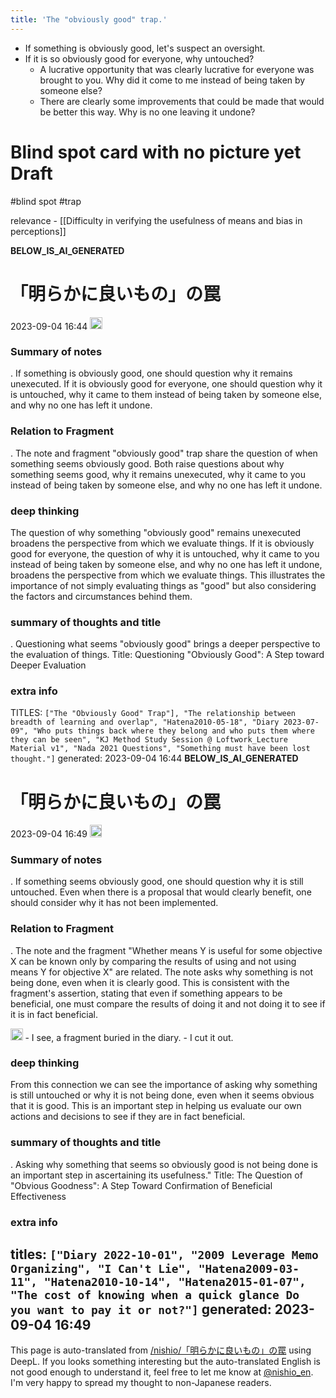 ```yaml
---
title: 'The "obviously good" trap.'
---
```


- If something is obviously good, let's suspect an oversight.
- If it is so obviously good for everyone, why untouched?
    - A lucrative opportunity that was clearly lucrative for everyone was brought to you. Why did it come to me instead of being taken by someone else?
    - There are clearly some improvements that could be made that would be better this way. Why is no one leaving it undone?

# Blind spot card with no picture yet Draft
#blind spot #trap

relevance
    - [[Difficulty in verifying the usefulness of means and bias in perceptions]]

__BELOW_IS_AI_GENERATED__
# 「明らかに良いもの」の罠
 2023-09-04 16:44 <img src='https://scrapbox.io/api/pages/nishio-en/omni/icon' alt='omni.icon' height="19.5"/>
### Summary of notes
.
If something is obviously good, one should question why it remains unexecuted. If it is obviously good for everyone, one should question why it is untouched, why it came to them instead of being taken by someone else, and why no one has left it undone.

### Relation to Fragment
.
The note and fragment "obviously good" trap share the question of when something seems obviously good. Both raise questions about why something seems good, why it remains unexecuted, why it came to you instead of being taken by someone else, and why no one has left it undone.

### deep thinking
The question of why something "obviously good" remains unexecuted broadens the perspective from which we evaluate things. If it is obviously good for everyone, the question of why it is untouched, why it came to you instead of being taken by someone else, and why no one has left it undone, broadens the perspective from which we evaluate things. This illustrates the importance of not simply evaluating things as "good" but also considering the factors and circumstances behind them.

### summary of thoughts and title
.
Questioning what seems "obviously good" brings a deeper perspective to the evaluation of things.
Title: Questioning "Obviously Good": A Step toward Deeper Evaluation

### extra info
TITLES: `["The "Obviously Good" Trap"], "The relationship between breadth of learning and overlap", "Hatena2010-05-18", "Diary 2023-07-09", "Who puts things back where they belong and who puts them where they can be seen", "KJ Method Study Session @ Loftwork_Lecture Material v1", "Nada 2021 Questions", "Something must have been lost thought."]`
generated: 2023-09-04 16:44
__BELOW_IS_AI_GENERATED__
# 「明らかに良いもの」の罠
 2023-09-04 16:49 <img src='https://scrapbox.io/api/pages/nishio-en/omni/icon' alt='omni.icon' height="19.5"/>
### Summary of notes
.
If something seems obviously good, one should question why it is still untouched. Even when there is a proposal that would clearly benefit, one should consider why it has not been implemented.

### Relation to Fragment
.
The note and the fragment "Whether means Y is useful for some objective X can be known only by comparing the results of using and not using means Y for objective X" are related. The note asks why something is not being done, even when it is clearly good. This is consistent with the fragment's assertion, stating that even if something appears to be beneficial, one must compare the results of doing it and not doing it to see if it is in fact beneficial.

<img src='https://scrapbox.io/api/pages/nishio-en/nishio/icon' alt='nishio.icon' height="19.5"/>
- I see, a fragment buried in the diary.
- I cut it out.

### deep thinking
From this connection we can see the importance of asking why something is still untouched or why it is not being done, even when it seems obvious that it is good. This is an important step in helping us evaluate our own actions and decisions to see if they are in fact beneficial.

### summary of thoughts and title
.
Asking why something that seems so obviously good is not being done is an important step in ascertaining its usefulness."
Title: The Question of "Obvious Goodness": A Step Toward Confirmation of Beneficial Effectiveness

### extra info
titles: `["Diary 2022-10-01", "2009 Leverage Memo Organizing", "I Can't Lie", "Hatena2009-03-11", "Hatena2010-10-14", "Hatena2015-01-07", "The cost of knowing when a quick glance Do you want to pay it or not?"]`
generated: 2023-09-04 16:49
---
This page is auto-translated from [/nishio/「明らかに良いもの」の罠](https://scrapbox.io/nishio/「明らかに良いもの」の罠) using DeepL. If you looks something interesting but the auto-translated English is not good enough to understand it, feel free to let me know at [@nishio_en](https://twitter.com/nishio_en). I'm very happy to spread my thought to non-Japanese readers.